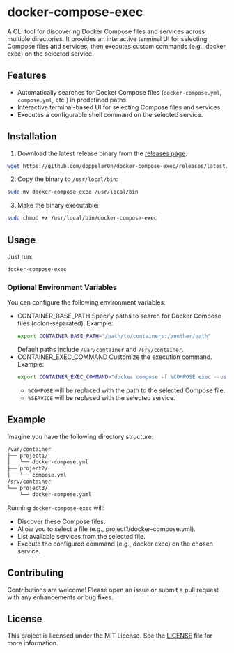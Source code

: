 # docker-compose-exec

A CLI tool for discovering Docker Compose files and services across multiple directories. It provides an interactive terminal UI for selecting Compose files and services, then executes custom commands (e.g., docker exec) on the selected service.

## Features

- Automatically searches for Docker Compose files (`docker-compose.yml`, `compose.yml`, etc.) in predefined paths.
- Interactive terminal-based UI for selecting Compose files and services.
- Executes a configurable shell command on the selected service.

## Installation

1. Download the latest release binary from the [releases page](https://github.com/your-username/docker-compose-exec/releases).
```bash
wget https://github.com/doppelar0n/docker-compose-exec/releases/latest/download/docker-compose-exec
```
2. Copy the binary to `/usr/local/bin`:
```bash
sudo mv docker-compose-exec /usr/local/bin
```
3. Make the binary executable:
```bash
sudo chmod +x /usr/local/bin/docker-compose-exec
```

## Usage

Just run:
```bash
docker-compose-exec
```

### Optional Environment Variables

You can configure the following environment variables:

- CONTAINER_BASE_PATH
    Specify paths to search for Docker Compose files (colon-separated). Example:
    ```bash
    export CONTAINER_BASE_PATH="/path/to/containers:/another/path"
    ```
    Default paths include `/var/container` and `/srv/container`.
- CONTAINER_EXEC_COMMAND
    Customize the execution command. Example:
    ```bash
    export CONTAINER_EXEC_COMMAND="docker compose -f %COMPOSE exec --user root %SERVICE /bin/bash"
    ```
    - `%COMPOSE` will be replaced with the path to the selected Compose file.
    - `%SERVICE` will be replaced with the selected service.

## Example

Imagine you have the following directory structure:

```bash
/var/container
├── project1/
│   └── docker-compose.yml
├── project2/
│   └── compose.yml
/srv/container
└── project3/
    └── docker-compose.yaml
```

Running `docker-compose-exec` will:
- Discover these Compose files.
- Allow you to select a file (e.g., project1/docker-compose.yml).
- List available services from the selected file.
- Execute the configured command (e.g., docker exec) on the chosen service.

## Contributing

Contributions are welcome! Please open an issue or submit a pull request with any enhancements or bug fixes.

## License

This project is licensed under the MIT License. See the [LICENSE](LICENSE) file for more information.
